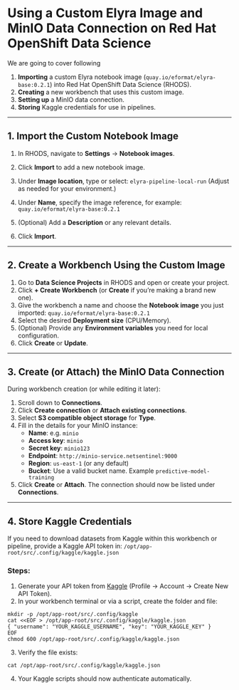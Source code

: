 # Using a Custom Elyra Image and MinIO Data Connection on Red Hat OpenShift Data Science

We are going to cover following
1. **Importing** a custom Elyra notebook image (`quay.io/eformat/elyra-base:0.2.1`) into Red Hat OpenShift Data Science (RHODS).
2. **Creating** a new workbench that uses this custom image.
3. **Setting up** a MinIO data connection.
4. **Storing** Kaggle credentials for use in pipelines.

---

## 1. Import the Custom Notebook Image
1. In RHODS, navigate to **Settings** → **Notebook images**.
2. Click **Import** to add a new notebook image.
3. Under **Image location**, type or select: `elyra-pipeline-local-run` 
(Adjust as needed for your environment.)

4. Under **Name**, specify the image reference, for example: `quay.io/eformat/elyra-base:0.2.1`

5. (Optional) Add a **Description** or any relevant details.
6. Click **Import**.

---

## 2. Create a Workbench Using the Custom Image
1. Go to **Data Science Projects** in RHODS and open or create your project.
2. Click **+ Create Workbench** (or **Create** if you’re making a brand new one).
3. Give the workbench a name and choose the **Notebook image** you just imported: `quay.io/eformat/elyra-base:0.2.1`
4. Select the desired **Deployment size** (CPU/Memory).
5. (Optional) Provide any **Environment variables** you need for local configuration.
6. Click **Create** or **Update**.

---

## 3. Create (or Attach) the MinIO Data Connection
During workbench creation (or while editing it later):
1. Scroll down to **Connections**.
2. Click **Create connection** or **Attach existing connections**.
3. Select **S3 compatible object storage** for **Type**.
4. Fill in the details for your MinIO instance:
   - **Name**: e.g. `minio`
   - **Access key**: `minio`
   - **Secret key**: `minio123`
   - **Endpoint**: `http://minio-service.netsentinel:9000`
   - **Region**: `us-east-1` (or any default)
   - **Bucket**: Use a valid bucket name. Example `predictive-model-training`
5. Click **Create** or **Attach**. The connection should now be listed under **Connections**.

---

## 4. Store Kaggle Credentials
If you need to download datasets from Kaggle within this workbench or pipeline, provide a Kaggle API token in: `/opt/app-root/src/.config/kaggle/kaggle.json`

### Steps:
1. Generate your API token from [Kaggle](https://www.kaggle.com/) (Profile → Account → Create New API Token).
2. In your workbench terminal or via a script, create the folder and file:
```
mkdir -p /opt/app-root/src/.config/kaggle 
cat <<EOF > /opt/app-root/src/.config/kaggle/kaggle.json 
{ "username": "YOUR_KAGGLE_USERNAME", "key": "YOUR_KAGGLE_KEY" } 
EOF 
chmod 600 /opt/app-root/src/.config/kaggle/kaggle.json
```
3. Verify the file exists:
```
cat /opt/app-root/src/.config/kaggle/kaggle.json
```
4. Your Kaggle scripts should now authenticate automatically.
